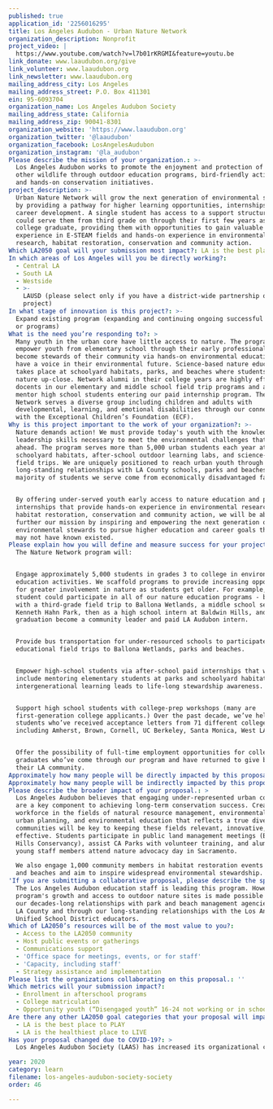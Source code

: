 ```yaml
---
published: true
application_id: '2256016295'
title: Los Angeles Audubon - Urban Nature Network
organization_description: Nonprofit
project_video: |
  https://www.youtube.com/watch?v=l7b01rKRGMI&feature=youtu.be
link_donate: www.laaudubon.org/give
link_volunteer: www.laaudubon.org
link_newsletter: www.laaudubon.org
mailing_address_city: Los Angeles
mailing_address_street: P.O. Box 411301
ein: 95-6093704
organization_name: Los Angeles Audubon Society
mailing_address_state: California
mailing_address_zip: 90041-8301
organization_website: 'https://www.laaudubon.org'
organization_twitter: '@laaudubon'
organization_facebook: LosAngelesAudubon
organization_instagram: '@la_audubon'
Please describe the mission of your organization.: >-
  Los Angeles Audubon works to promote the enjoyment and protection of birds and
  other wildlife through outdoor education programs, bird-friendly activities,
  and hands-on conservation initiatives.
project_description: >-
  Urban Nature Network will grow the next generation of environmental stewards
  by providing a pathway for higher learning opportunities, internships, and
  career development. A single student has access to a support structure that
  could serve them from third grade on through their first few years as a recent
  college graduate, providing them with opportunities to gain valuable
  experience in E-STEAM fields and hands-on experience in environmental
  research, habitat restoration, conservation and community action.
Which LA2050 goal will your submission most impact?: LA is the best place to LEARN
In which areas of Los Angeles will you be directly working?:
  - Central LA
  - South LA
  - Westside
  - >-
    LAUSD (please select only if you have a district-wide partnership or
    project)
In what stage of innovation is this project?: >-
  Expand existing program (expanding and continuing ongoing successful projects
  or programs)
What is the need you’re responding to?: >
  Many youth in the urban core have little access to nature. The program aims to
  empower youth from elementary school through their early professional years to
  become stewards of their community via hands-on environmental education and to
  have a voice in their environmental future. Science-based nature education
  takes place at schoolyard habitats, parks, and beaches where students study
  nature up-close. Network alumni in their college years are highly effective
  docents in our elementary and middle school field trip programs and also help
  mentor high school students entering our paid internship program. The Nature
  Network serves a diverse group including children and adults with
  developmental, learning, and emotional disabilities through our connection
  with the Exceptional Children’s Foundation (ECF). 
Why is this project important to the work of your organization?: >-
  Nature demands action! We must provide today's youth with the knowledge and
  leadership skills necessary to meet the environmental challenges that lie
  ahead. The program serves more than 5,000 urban students each year at
  schoolyard habitats, after-school outdoor learning labs, and science-based
  field trips. We are uniquely positioned to reach urban youth through our
  long-standing relationships with LA County schools, parks and beaches. The
  majority of students we serve come from economically disadvantaged families.


  By offering under-served youth early access to nature education and paid
  internships that provide hands-on experience in environmental research,
  habitat restoration, conservation and community action, we will be able to
  further our mission by inspiring and empowering the next generation of
  environmental stewards to pursue higher education and career goals that they
  may not have known existed.
Please explain how you will define and measure success for your project.: >
  The Nature Network program will: 


  Engage approximately 5,000 students in grades 3 to college in environmental
  education activities. We scaffold programs to provide increasing opportunities
  for greater involvement in nature as students get older. For example, a single
  student could participate in all of our nature education programs - beginning
  with a third-grade field trip to Ballona Wetlands, a middle school session at
  Kenneth Hahn Park, then as a high school intern at Baldwin Hills, and upon
  graduation become a community leader and paid LA Audubon intern.


  Provide bus transportation for under-resourced schools to participate in
  educational field trips to Ballona Wetlands, parks and beaches.


  Empower high-school students via after-school paid internships that will
  include mentoring elementary students at parks and schoolyard habitats where
  intergenerational learning leads to life-long stewardship awareness.


  Support high school students with college-prep workshops (many are
  first-generation college applicants.) Over the past decade, we’ve helped
  students who’ve received acceptance letters from 71 different colleges,
  including Amherst, Brown, Cornell, UC Berkeley, Santa Monica, West LA, CSLB. 


  Offer the possibility of full-time employment opportunities for college
  graduates who’ve come through our program and have returned to give back to
  their LA community.
Approximately how many people will be directly impacted by this proposal?: '5000'
Approximately how many people will be indirectly impacted by this proposal?: '1000'
Please describe the broader impact of your proposal.: >
  Los Angeles Audubon believes that engaging under-represented urban communities
  are a key component to achieving long-term conservation success. Creating a
  workforce in the fields of natural resource management, environmental science,
  urban planning, and environmental education that reflects a true diversity of
  communities will be key to keeping these fields relevant, innovative, and
  effective. Students participate in public land management meetings (Baldwin
  Hills Conservancy), assist CA Parks with volunteer training, and alumni and
  young staff members attend nature advocacy day in Sacramento. 

  We also engage 1,000 community members in habitat restoration events at parks
  and beaches and aim to inspire widespread environmental stewardship.
'If you are submitting a collaborative proposal, please describe the specific role of partner organizations in the project.': >-
  The Los Angeles Audubon education staff is leading this program. However, the
  program's growth and access to outdoor nature sites is made possible through
  our decades-long relationships with park and beach management agencies within
  LA County and through our long-standing relationships with the Los Angeles
  Unified School District educators.
Which of LA2050’s resources will be of the most value to you?:
  - Access to the LA2050 community
  - Host public events or gatherings
  - Communications support
  - 'Office space for meetings, events, or for staff'
  - 'Capacity, including staff'
  - Strategy assistance and implementation
Please list the organizations collaborating on this proposal.: ''
Which metrics will your submission impact?:
  - Enrollment in afterschool programs
  - College matriculation
  - Opportunity youth (“Disengaged youth” 16-24 not working or in school)
Are there any other LA2050 goal categories that your proposal will impact?:
  - LA is the best place to PLAY
  - LA is the healthiest place to LIVE
Has your proposal changed due to COVID-19?: >
  Los Angeles Audubon Society (LAAS) has increased its organizational capacity by adapting existing programming into online environmental education activities that provide ways for students, teachers, and community members to stay connected to nature and STEAM learning during the Covid-19 crisis. Capitalizing on our new foundation of logistical know-how, we plan to further expand our online learning opportunities in the coming school year, blending guided science and art activities that promote a connection to nature at school, at home, and in local neighborhoods. LAAS’s staff members can channel their creativity, knowledge, and leadership skills into online formats, such as videos, webinars, and interactive Zoom sessions, that meet a high professional standard through collaboration with media experts at Catchafire (a service that provides professional skill-based volunteers). Once schools re-open we will also initiate “LA Audubon On-Campus” as an alternative to field trips. LAAS staff will visit schools multiple times a year with STEAM learning activities on campus and provide teachers with materials that further inquiry once the visit is over.

year: 2020
category: learn
filename: los-angeles-audubon-society-society
order: 46

---
```

